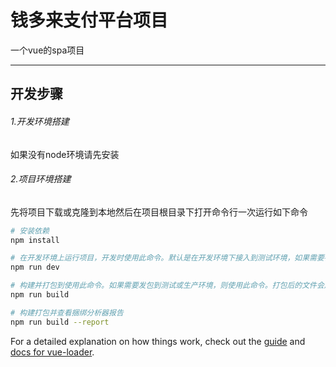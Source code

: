 # 钱多来支付平台项目

一个vue的spa项目

------

## 开发步骤

###### 1.开发环境搭建

如果没有node环境请先安装

[node]: https://nodejs.org/zh-cn/

###### 2.项目环境搭建

先将项目下载或克隆到本地然后在项目根目录下打开命令行一次运行如下命令

``` bash
# 安装依赖
npm install

# 在开发环境上运行项目，开发时使用此命令。默认是在开发环境下接入到测试环境，如果需要在开发环境上接入生产环境来调试生产环境的bug需要将项目中/config/index.js文件中的DEV_TEST变量设为false
npm run dev

# 构建并打包到使用此命令。如果需要发包到测试或生产环境，则使用此命令。打包后的文件会放到dist目录下，将dist目录下的所有文件上传到服务器即可。
npm run build

# 构建打包并查看捆绑分析器报告
npm run build --report
```

For a detailed explanation on how things work, check out the [guide](http://vuejs-templates.github.io/webpack/) and [docs for vue-loader](http://vuejs.github.io/vue-loader).
